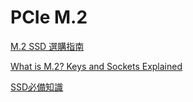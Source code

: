 # PCIe M.2

[M.2 SSD 選購指南](PCIe%20M%202%20da003a9f3c6d4010ba55e77265b69645/M%202%20SSD%20%E9%81%B8%E8%B3%BC%E6%8C%87%E5%8D%97%206392f394c69f44019090c06ab179b3bb.md)

[What is M.2? Keys and Sockets Explained](PCIe%20M%202%20da003a9f3c6d4010ba55e77265b69645/What%20is%20M%202%20Keys%20and%20Sockets%20Explained%20c2b40818ce2a461aa83add8a30726bba.md)

[SSD必備知識](PCIe%20M%202%20da003a9f3c6d4010ba55e77265b69645/SSD%E5%BF%85%E5%82%99%E7%9F%A5%E8%AD%98%20edf0a122085848dabe0f9ebacd2191ca.md)